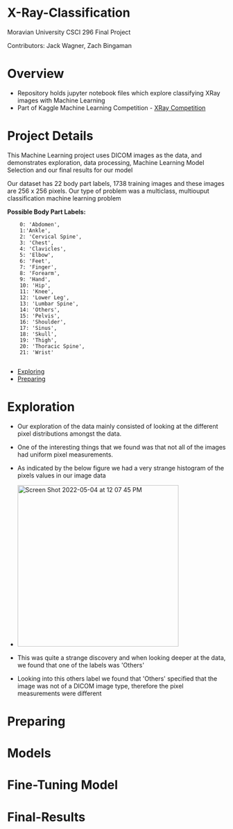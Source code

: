# X-Ray-Classification
Moravian University CSCI 296 Final Project

Contributors:
	Jack Wagner, Zach Bingaman
	
# Overview 
- Repository holds jupyter notebook files which explore classifying XRay images with Machine Learning
- Part of Kaggle Machine Learning Competition - [XRay Competition](https://www.kaggle.com/competitions/unifesp-x-ray-body-part-classifier/overview)


# Project Details
This Machine Learning project uses DICOM images as the data, and demonstrates exploration, data processing, Machine Learning Model Selection and our final  results for our model

Our dataset has 22 body part labels, 1738 training images and these images are 256 x 256 pixels.
Our type of problem was a multiclass, multiouput classification machine learning problem

**Possible Body Part Labels:**
``` 
    0: 'Abdomen',
    1:'Ankle',
    2: 'Cervical Spine',
    3: 'Chest',
    4: 'Clavicles',
    5: 'Elbow',
    6: 'Feet',
    7: 'Finger',
    8: 'Forearm',
    9: 'Hand',
    10: 'Hip',
    11: 'Knee',
    12: 'Lower Leg',
    13: 'Lumbar Spine',
    14: 'Others',
    15: 'Pelvis',
    16: 'Shoulder',
    17: 'Sinus',
    18: 'Skull',
    19: 'Thigh',
    20: 'Thoracic Spine',
    21: 'Wrist'
    
 ```
- [Exploring](#Exploration)
- [Preparing](#Preparing)


# Exploration
- Our exploration of the data mainly consisted of looking at the different pixel distributions amongst the data.
- One of the interesting things that we found was that not all of the images had uniform pixel measurements.
- As indicated by the below figure we had a very strange histogram of the pixels values in our image data
- <img width="371" alt="Screen Shot 2022-05-04 at 12 07 45 PM" src="https://user-images.githubusercontent.com/78323388/166723752-755cd28d-bcf3-4f77-bdf3-da2f913fb7f4.png">
- This was quite a strange discovery and when looking deeper at the data, we found that one of the labels was 'Others'

- Looking into this others label we found that 'Others' specified that the image was not of a DICOM image type, therefore the pixel measurements were different


# Preparing


# Models


# Fine-Tuning Model


# Final-Results



